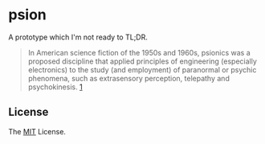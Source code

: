 # psion

A prototype which I'm not ready to TL;DR.

> In American science fiction of the 1950s and 1960s, psionics was a proposed
  discipline that applied principles of engineering (especially electronics) to
  the study (and employment) of paranormal or psychic phenomena, such as
  extrasensory perception, telepathy and psychokinesis. [1]

## License

The [MIT] License.

[Go]: https://go.dev/
[MIT]: LICENSE
[1]: https://en.wikipedia.org/wiki/Psionics
